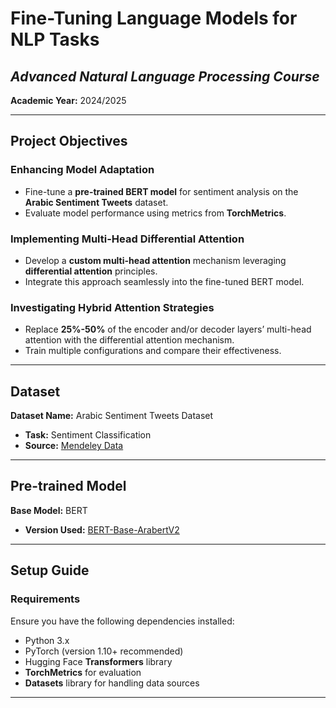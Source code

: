 # **Fine-Tuning Language Models for NLP Tasks**  
## *Advanced Natural Language Processing Course*  
**Academic Year:** 2024/2025  

---

## Project Objectives  

### Enhancing Model Adaptation  
- Fine-tune a **pre-trained BERT model** for sentiment analysis on the **Arabic Sentiment Tweets** dataset.  
- Evaluate model performance using metrics from **TorchMetrics**.  

### Implementing Multi-Head Differential Attention  
- Develop a **custom multi-head attention** mechanism leveraging **differential attention** principles.  
- Integrate this approach seamlessly into the fine-tuned BERT model.  

### Investigating Hybrid Attention Strategies  
- Replace **25%-50%** of the encoder and/or decoder layers’ multi-head attention with the differential attention mechanism.  
- Train multiple configurations and compare their effectiveness.  

---

## Dataset  
**Dataset Name:** Arabic Sentiment Tweets Dataset  
- **Task:** Sentiment Classification  
- **Source:** [Mendeley Data](https://data.mendeley.com/datasets/57zpx667y9/2)  

---

## Pre-trained Model  
**Base Model:** BERT  
- **Version Used:** [BERT-Base-ArabertV2](https://huggingface.co/aubmindlab/bert-base-arabertv2)  

---

## Setup Guide  

### Requirements  
Ensure you have the following dependencies installed:  

- Python 3.x  
- PyTorch (version 1.10+ recommended)  
- Hugging Face **Transformers** library  
- **TorchMetrics** for evaluation  
- **Datasets** library for handling data sources  

---
